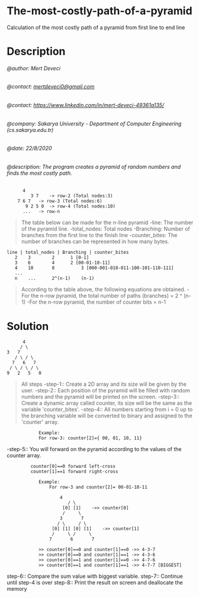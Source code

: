# The-most-costly-path-of-a-pyramid
Calculation of the most costly path of a pyramid from first line to end line


# Description
###### @author: Mert Deveci
###### @contact: mertdeveci0@gmail.com
###### @contact: https://www.linkedin.com/in/mert-deveci-49361a135/
###### @company: Sakarya University - Department of Computer Engineering (cs.sakarya.edu.tr)
###### @date: 22/8/2020

###### @description: The program creates a pyramid of random numbers and finds the most costly path.



	 	  4		
   	     	 3 7	-> row-2 (Total nodes:3)
  		7 6 7	-> row-3 (Total nodes:6)
 	       9 2 5 0  -> row-4 (Total nodes:10)
 		  ...	-> row-n 

> The table below can be made for the n-line pyramid
     -line: The number of the pyramid line.
     -total_nodes: Total nodes
     -Branching: Number of branches from the first line to the finish line
     -counter_bites: The number of branches can be represented in how many bytes.

    line | total_nodes | Branching | counter_bites				
       2	3	     2  	1 [0-1]					
       3	6 	     4 		2 [00-01-10-11]				
       4 	10	     8 	        3 [000-001-010-011-100-101-110-111]
       ...												
       n 	... 	 2^(n-1)	(n-1)					


> According to the table above, the following equations are obtained.
  -For the n-row pyramid, the total number of paths (branches) = 2 ^ (n-1)
  -For the n-row pyramid, the number of counter bits = n-1


 	
		
# Solution		  	

          4
         / \
	3   7
       / \ / \
      7   6   7
     / \ / \ / \
    9   2   5   0

> All steps
  -step-1:: Create a 2D array and its size will be given by the user.
  -step-2:: Each position of the pyramid will be filled with random numbers and the pyramid will be printed on the screen.
  -step-3:: Create a dynamic array called counter, its size will be the same as the variable 'counter_bites'.
  -step-4:: All numbers starting from i = 0 up to the branching variable will be converted to binary and assigned to the 'counter' array.
 			
 				Example:
				For row-3: counter[2]={ 00, 01, 10, 11}

  -step-5:: You will forward on the pyramid according to the values of the counter array.
  
  			 counter[0]==0 forward left-cross
  			 counter[1]==1 forward right-cross
  			 
  				Example:
  					For row-3 and counter[2]= 00-01-10-11 

  						4
	  				       / \
	  				     [0] [1] 	->> counter[0]
	  				     / 	   \
	  				    3	    7
					   / \ 	   / \
					 [0] [1] [0] [1]	->> counter[1]
					 /     \ /     \
					7	    6 	    7       

 				>> counter[0]==0 and counter[1]==0 ->> 4-3-7
				>> counter[0]==0 and counter[1]==1 ->> 4-3-6
 				>> counter[0]==1 and counter[1]==0 ->> 4-7-6
				>> counter[0]==1 and counter[1]==1 ->> 4-7-7 [BIGGEST]

  step-6:: Compare the sum value with biggest variable.
  step-7:: Continue until step-4 is over
  step-8:: Print the result on screen and deallocate the memory

